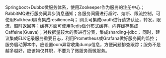 
Springboot+Dubbo微服务体系，使用Zookeeper作为服务的注册中心；RabbitMQ进行服务间异步消息通知；各服务间需进行超时、熔断、限流控制，可使用Bulkhead隔离集成resilience4j；
网关可集成oauth进行请求认证，转发，限流，超时返回等；缓存方面可使用Redis做分布式缓存，内存缓存集成Caffeine(Guava)；对数据量较大的表进行分表，集成sharding-jdbc；
同时，建议集成ELK记录服务重要日志，利用Prometheus或Grafana做好服务间的监控；服务启动脚本中，应设置oom异常收集dump信息，方便问题排查跟踪；服务不是越多越好，应该物仅其职，不要为了微服务而微服务。
